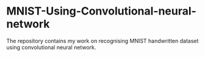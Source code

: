 # MNIST-Using-Convolutional-neural-network
The repository contains my work on recognising MNIST handwritten dataset using convolutional neural network.
